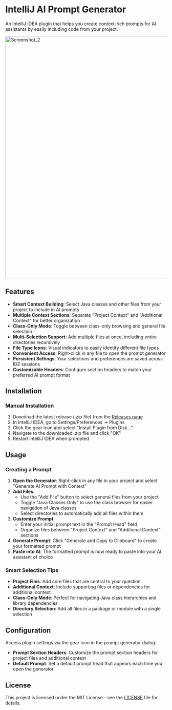 # IntelliJ AI Prompt Generator

An IntelliJ IDEA plugin that helps you create context-rich prompts for AI assistants by easily including code from your project.

<img width="754" alt="Screenshot_2" src="https://github.com/user-attachments/assets/bb406dd9-6ed6-493b-ad2c-84418ee3ec14" />

## Features

- **Smart Context Building**: Select Java classes and other files from your project to include in AI prompts
- **Multiple Context Sections**: Separate "Project Context" and "Additional Context" for better organization
- **Class-Only Mode**: Toggle between class-only browsing and general file selection
- **Multi-Selection Support**: Add multiple files at once, including entire directories recursively
- **File Type Icons**: Visual indicators to easily identify different file types
- **Convenient Access**: Right-click in any file to open the prompt generator
- **Persistent Settings**: Your selections and preferences are saved across IDE sessions
- **Customizable Headers**: Configure section headers to match your preferred AI prompt format

## Installation

### Manual Installation
1. Download the latest release (.zip file) from the [Releases page](https://github.com/yourusername/intellij-ai-prompt-generator/releases)
2. In IntelliJ IDEA, go to Settings/Preferences → Plugins
3. Click the gear icon and select "Install Plugin from Disk..."
4. Navigate to the downloaded .zip file and click "OK"
5. Restart IntelliJ IDEA when prompted

## Usage

### Creating a Prompt

1. **Open the Generator**: Right-click in any file in your project and select "Generate AI Prompt with Context"
2. **Add Files**:
   - Use the "Add File" button to select general files from your project
   - Toggle "Java Classes Only" to use the class browser for easier navigation of Java classes
   - Select directories to automatically add all files within them
3. **Customize Prompt**:
   - Enter your initial prompt text in the "Prompt Head" field
   - Organize files between "Project Context" and "Additional Context" sections
4. **Generate Prompt**: Click "Generate and Copy to Clipboard" to create your formatted prompt
5. **Paste into AI**: The formatted prompt is now ready to paste into your AI assistant of choice

### Smart Selection Tips

- **Project Files**: Add core files that are central to your question
- **Additional Context**: Include supporting files or dependencies for additional context
- **Class-Only Mode**: Perfect for navigating Java class hierarchies and library dependencies
- **Directory Selection**: Add all files in a package or module with a single selection

## Configuration

Access plugin settings via the gear icon in the prompt generator dialog:

- **Prompt Section Headers**: Customize the prompt section headers for project files and additional context
- **Default Prompt**: Set a default prompt head that appears each time you open the generator

## License

This project is licensed under the MIT License - see the [LICENSE](LICENSE) file for details.
